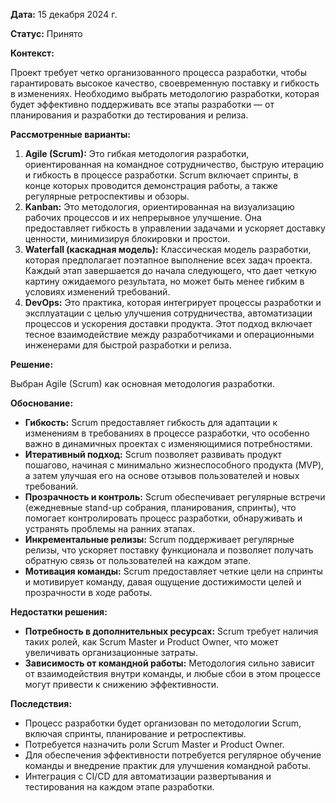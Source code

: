 **Дата:** 15 декабря 2024 г.

**Статус:** Принято

**Контекст:**

Проект требует четко организованного процесса разработки, чтобы гарантировать высокое качество, своевременную поставку и гибкость в изменениях. Необходимо выбрать методологию разработки, которая будет эффективно поддерживать все этапы разработки — от планирования и разработки до тестирования и релиза.

**Рассмотренные варианты:**

1. **Agile (Scrum):** Это гибкая методология разработки, ориентированная на командное сотрудничество, быструю итерацию и гибкость в процессе разработки. Scrum включает спринты, в конце которых проводится демонстрация работы, а также регулярные ретроспективы и обзоры.
2. **Kanban:** Это методология, ориентированная на визуализацию рабочих процессов и их непрерывное улучшение. Она предоставляет гибкость в управлении задачами и ускоряет доставку ценности, минимизируя блокировки и простои.
3. **Waterfall (каскадная модель):** Классическая модель разработки, которая предполагает поэтапное выполнение всех задач проекта. Каждый этап завершается до начала следующего, что дает четкую картину ожидаемого результата, но может быть менее гибким в условиях изменений требований.
4. **DevOps:** Это практика, которая интегрирует процессы разработки и эксплуатации с целью улучшения сотрудничества, автоматизации процессов и ускорения доставки продукта. Этот подход включает тесное взаимодействие между разработчиками и операционными инженерами для быстрой разработки и релиза.

**Решение:**

Выбран Agile (Scrum) как основная методология разработки.

**Обоснование:**

- **Гибкость:** Scrum предоставляет гибкость для адаптации к изменениям в требованиях в процессе разработки, что особенно важно в динамичных проектах с изменяющимися потребностями.
- **Итеративный подход:** Scrum позволяет развивать продукт пошагово, начиная с минимально жизнеспособного продукта (MVP), а затем улучшая его на основе отзывов пользователей и новых требований.
- **Прозрачность и контроль:** Scrum обеспечивает регулярные встречи (ежедневные stand-up собрания, планирования, спринты), что помогает контролировать процесс разработки, обнаруживать и устранять проблемы на ранних этапах.
- **Инкрементальные релизы:** Scrum поддерживает регулярные релизы, что ускоряет поставку функционала и позволяет получать обратную связь от пользователей на каждом этапе.
- **Мотивация команды:** Scrum предоставляет четкие цели на спринты и мотивирует команду, давая ощущение достижимости целей и прозрачности в ходе работы.

**Недостатки решения:**

- **Потребность в дополнительных ресурсах:** Scrum требует наличия таких ролей, как Scrum Master и Product Owner, что может увеличивать организационные затраты.
- **Зависимость от командной работы:** Методология сильно зависит от взаимодействия внутри команды, и любые сбои в этом процессе могут привести к снижению эффективности.

**Последствия:**

- Процесс разработки будет организован по методологии Scrum, включая спринты, планирование и ретроспективы.
- Потребуется назначить роли Scrum Master и Product Owner.
- Для обеспечения эффективности потребуется регулярное обучение команды и внедрение практик для улучшения командной работы.
- Интеграция с CI/CD для автоматизации развертывания и тестирования на каждом этапе разработки.
